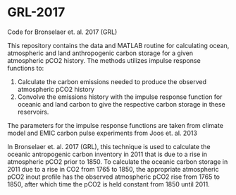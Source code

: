 # GRL-2017
Code for Bronselaer et. al. 2017 (GRL)


This repository contains the data and MATLAB routine for calculating ocean, atmospheric and land anthropogenic carbon storage 
for a given atmospheric pCO2 history. The methods utilizes impulse response functions to:
1. Calculate the carbon emissions needed to produce the observed atmospheric pCO2 history
2. Convolve the emissions history with the impulse response function for oceanic and land carbon to give the respective
carbon storage in these reservoirs.

The parameters for the impulse response functions are taken from climate model and EMIC carbon pulse experiments from Joos et. al. 2013

In Bronselaer et. al. 2017 (GRL), this technique is used to calculate the oceanic antropogenic carbon inventory in 2011 that
is due to a rise in atmospheric pCO2 prior to 1850. To calculate the oceanic carbon storage in 2011 due to a rise in CO2 from 1765 to 1850, the appropriate atmospheric pCO2 inout profile has the observed atmospheric pCO2 rise from 1765 to 1850, after which time the pCO2 is held constant from 1850 until 2011.

